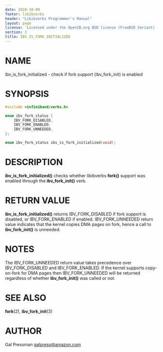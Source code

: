 ```yaml
---
date: 2020-10-09
footer: libibverbs
header: "Libibverbs Programmer's Manual"
layout: page
license: 'Licensed under the OpenIB.org BSD license (FreeBSD Variant) - See COPYING.md'
section: 3
title: IBV_IS_FORK_INITIALIZED
---
```


# NAME

ibv_is_fork_initialized - check if fork support (ibv_fork_init) is enabled

# SYNOPSIS

```c
#include <infiniband/verbs.h>

enum ibv_fork_status {
	IBV_FORK_DISABLED,
	IBV_FORK_ENABLED,
	IBV_FORK_UNNEEDED,
};

enum ibv_fork_status ibv_is_fork_initialized(void);
```

# DESCRIPTION

**ibv_is_fork_initialized()** checks whether libibverbs **fork()** support was
enabled through the **ibv_fork_init()** verb.

# RETURN VALUE

**ibv_is_fork_initialized()** returns IBV_FORK_DISABLED if fork support is
disabled, or IBV_FORK_ENABLED if enabled. IBV_FORK_UNNEEDED return value
indicates that the kernel copies DMA pages on fork, hence a call to
**ibv_fork_init()** is unneeded.

# NOTES

The IBV_FORK_UNNEEDED return value takes precedence over IBV_FORK_DISABLED
and IBV_FORK_ENABLED. If the kernel supports copy-on-fork for DMA pages then
IBV_FORK_UNNEEDED will be returned regardless of whether **ibv_fork_init()**
was called or not.

# SEE ALSO

**fork**(2),
**ibv_fork_init**(3)

# AUTHOR

Gal Pressman <galpress@amazon.com>
